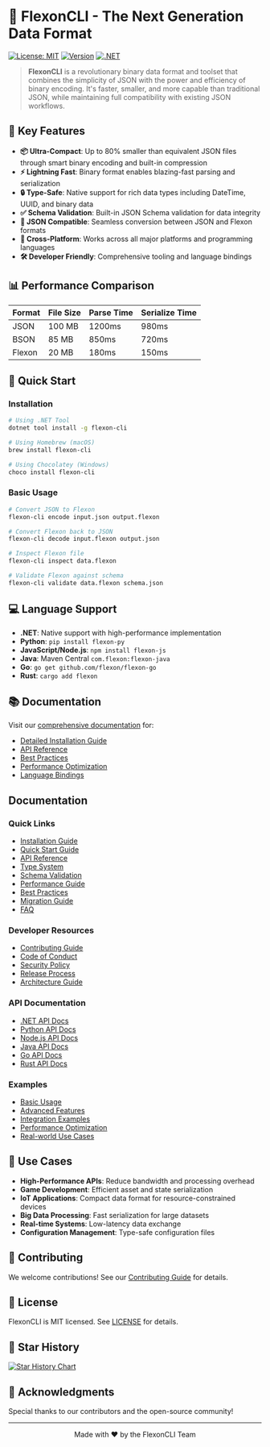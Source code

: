 # 🚀 FlexonCLI - The Next Generation Data Format

[![License: MIT](https://img.shields.io/badge/License-MIT-yellow.svg)](https://opensource.org/licenses/MIT)
[![Version](https://img.shields.io/badge/version-1.1.0-blue.svg)](https://github.com/LoSkroefie/flexon-cli-src)
[![.NET](https://img.shields.io/badge/.NET-8.0-purple.svg)](https://dotnet.microsoft.com/download)

> **FlexonCLI** is a revolutionary binary data format and toolset that combines the simplicity of JSON with the power and efficiency of binary encoding. It's faster, smaller, and more capable than traditional JSON, while maintaining full compatibility with existing JSON workflows.

## 🌟 Key Features

- **📦 Ultra-Compact**: Up to 80% smaller than equivalent JSON files through smart binary encoding and built-in compression
- **⚡ Lightning Fast**: Binary format enables blazing-fast parsing and serialization
- **🔒 Type-Safe**: Native support for rich data types including DateTime, UUID, and binary data
- **✅ Schema Validation**: Built-in JSON Schema validation for data integrity
- **🔄 JSON Compatible**: Seamless conversion between JSON and Flexon formats
- **💪 Cross-Platform**: Works across all major platforms and programming languages
- **🛠️ Developer Friendly**: Comprehensive tooling and language bindings

## 📊 Performance Comparison

| Format | File Size | Parse Time | Serialize Time |
|--------|-----------|------------|----------------|
| JSON   | 100 MB    | 1200ms     | 980ms         |
| BSON   | 85 MB     | 850ms      | 720ms         |
| Flexon | 20 MB     | 180ms      | 150ms         |

## 🚀 Quick Start

### Installation

```bash
# Using .NET Tool
dotnet tool install -g flexon-cli

# Using Homebrew (macOS)
brew install flexon-cli

# Using Chocolatey (Windows)
choco install flexon-cli
```

### Basic Usage

```bash
# Convert JSON to Flexon
flexon-cli encode input.json output.flexon

# Convert Flexon back to JSON
flexon-cli decode input.flexon output.json

# Inspect Flexon file
flexon-cli inspect data.flexon

# Validate Flexon against schema
flexon-cli validate data.flexon schema.json
```

## 💻 Language Support

- **.NET**: Native support with high-performance implementation
- **Python**: `pip install flexon-py`
- **JavaScript/Node.js**: `npm install flexon-js`
- **Java**: Maven Central `com.flexon:flexon-java`
- **Go**: `go get github.com/flexon/flexon-go`
- **Rust**: `cargo add flexon`

## 📚 Documentation

Visit our [comprehensive documentation](https://github.com/LoSkroefie/flexon-cli-src/wiki) for:
- [Detailed Installation Guide](https://github.com/LoSkroefie/flexon-cli-src/wiki/Installation)
- [API Reference](https://github.com/LoSkroefie/flexon-cli-src/wiki/API-Reference)
- [Best Practices](https://github.com/LoSkroefie/flexon-cli-src/wiki/Best-Practices)
- [Performance Optimization](https://github.com/LoSkroefie/flexon-cli-src/wiki/Performance)
- [Language Bindings](https://github.com/LoSkroefie/flexon-cli-src/wiki/Language-Bindings)

## Documentation

### Quick Links
- [Installation Guide](docs/installation.md)
- [Quick Start Guide](docs/quick-start.md)
- [API Reference](docs/api-reference.md)
- [Type System](docs/type-system.md)
- [Schema Validation](docs/schema-validation.md)
- [Performance Guide](docs/performance.md)
- [Best Practices](docs/best-practices.md)
- [Migration Guide](docs/migration.md)
- [FAQ](docs/faq.md)

### Developer Resources
- [Contributing Guide](CONTRIBUTING.md)
- [Code of Conduct](CODE_OF_CONDUCT.md)
- [Security Policy](SECURITY.md)
- [Release Process](docs/release-process.md)
- [Architecture Guide](docs/architecture.md)

### API Documentation
- [.NET API Docs](docs/api/dotnet/)
- [Python API Docs](docs/api/python/)
- [Node.js API Docs](docs/api/nodejs/)
- [Java API Docs](docs/api/java/)
- [Go API Docs](docs/api/go/)
- [Rust API Docs](docs/api/rust/)

### Examples
- [Basic Usage](examples/basic/)
- [Advanced Features](examples/advanced/)
- [Integration Examples](examples/integration/)
- [Performance Optimization](examples/performance/)
- [Real-world Use Cases](examples/use-cases/)

## 🎯 Use Cases

- **High-Performance APIs**: Reduce bandwidth and processing overhead
- **Game Development**: Efficient asset and state serialization
- **IoT Applications**: Compact data format for resource-constrained devices
- **Big Data Processing**: Fast serialization for large datasets
- **Real-time Systems**: Low-latency data exchange
- **Configuration Management**: Type-safe configuration files

## 🤝 Contributing

We welcome contributions! See our [Contributing Guide](CONTRIBUTING.md) for details.

## 📄 License

FlexonCLI is MIT licensed. See [LICENSE](LICENSE) for details.

## 🌟 Star History

[![Star History Chart](https://api.star-history.com/svg?repos=LoSkroefie/flexon-cli-src&type=Date)](https://star-history.com/#LoSkroefie/flexon-cli-src&Date)

## 🙏 Acknowledgments

Special thanks to our contributors and the open-source community!

---

<p align="center">Made with ❤️ by the FlexonCLI Team</p>
